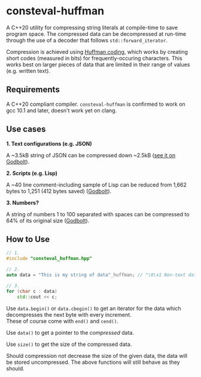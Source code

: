 # consteval-huffman

A C++20 utility for compressing string literals at compile-time to save program space. The compressed data can be decompressed at run-time through the use of a decoder that follows `std::forward_iterator`.

Compression is achieved using [Huffman coding](https://en.wikipedia.org/wiki/Huffman_coding), which works by creating short codes (measured in bits) for frequently-occuring characters. This works best on larger pieces of data that are limited in their range of values (e.g. written text).

## Requirements

A C++20 compliant compiler. `consteval-huffman` is confirmed to work on gcc 10.1 and later, doesn't work yet on clang.

## Use cases

**1. Text configurations (e.g. JSON)**

A ~3.5kB string of JSON can be compressed down ~2.5kB ([see it on Godbolt](https://godbolt.org/z/rqWf4v)).

**2. Scripts (e.g. Lisp)**

A ~40 line comment-including sample of Lisp can be reduced from 1,662 bytes to 1,251 (412 bytes saved) ([Godbolt](https://godbolt.org/z/Kbenbh)).

**3. Numbers?**

A string of numbers 1 to 100 separated with spaces can be compressed to 64% of its original size ([Godbolt](https://godbolt.org/z/Te17aM)).

## How to Use

```cpp
// 1.
#include "consteval_huffman.hpp"

// 2.
auto data = "This is my string of data"_huffman; // "\0\x1 Non-text data works too!"

// 3.
for (char c : data)
    std::cout << c;
```

Use `data.begin()` or `data.cbegin()` to get an iterator for the data which decompresses the next byte with every increment.  
These of course come with `end()` and `cend()`.

Use `data()` to get a pointer to the *compressed* data.

Use `size()` to get the size of the compressed data.

Should compression not decrease the size of the given data, the data will be stored uncompressed. The above functions will still behave as they should.
